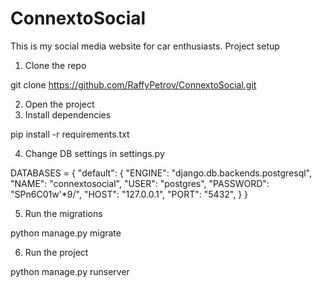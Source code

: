 # ConnextoSocial
This is my social media website for car enthusiasts.
Project setup
1. Clone the repo


  git clone https://github.com/RaffyPetrov/ConnextoSocial.git

2. Open the project
3. Install dependencies


  pip install -r requirements.txt

4. Change DB settings in settings.py

DATABASES = {
    "default": {
        "ENGINE": "django.db.backends.postgresql",
        "NAME": "connextosocial",
        "USER": "postgres",
        "PASSWORD": "SPn6C01w'*9/",
        "HOST": "127.0.0.1",
        "PORT": "5432",
    }
}

5. Run the migrations


  python manage.py migrate

6. Run the project


  python manage.py runserver

